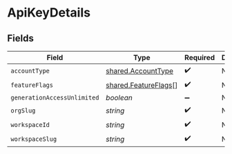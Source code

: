 # ApiKeyDetails


## Fields

| Field                                                               | Type                                                                | Required                                                            | Description                                                         |
| ------------------------------------------------------------------- | ------------------------------------------------------------------- | ------------------------------------------------------------------- | ------------------------------------------------------------------- |
| `accountType`                                                       | [shared.AccountType](../../../sdk/models/shared/accounttype.md)     | :heavy_check_mark:                                                  | N/A                                                                 |
| `featureFlags`                                                      | [shared.FeatureFlags](../../../sdk/models/shared/featureflags.md)[] | :heavy_check_mark:                                                  | N/A                                                                 |
| `generationAccessUnlimited`                                         | *boolean*                                                           | :heavy_minus_sign:                                                  | N/A                                                                 |
| `orgSlug`                                                           | *string*                                                            | :heavy_check_mark:                                                  | N/A                                                                 |
| `workspaceId`                                                       | *string*                                                            | :heavy_check_mark:                                                  | N/A                                                                 |
| `workspaceSlug`                                                     | *string*                                                            | :heavy_check_mark:                                                  | N/A                                                                 |